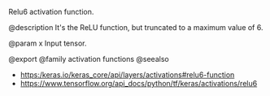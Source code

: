 Relu6 activation function.

@description
It's the ReLU function, but truncated to a maximum value of 6.

@param x
Input tensor.

@export
@family activation functions
@seealso
+ <https:/keras.io/keras_core/api/layers/activations#relu6-function>
+ <https://www.tensorflow.org/api_docs/python/tf/keras/activations/relu6>
